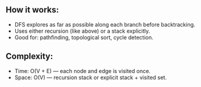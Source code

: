 ## How it works:

- DFS explores as far as possible along each branch before backtracking.
- Uses either recursion (like above) or a stack explicitly.
- Good for: pathfinding, topological sort, cycle detection.

## Complexity:

- Time: O(V + E) — each node and edge is visited once.
- Space: O(V) — recursion stack or explicit stack + visited set.
